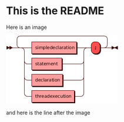 # This is the README

Here is an image

![syntax](image.png?raw=true "Syntax")

and here is the line after the image
